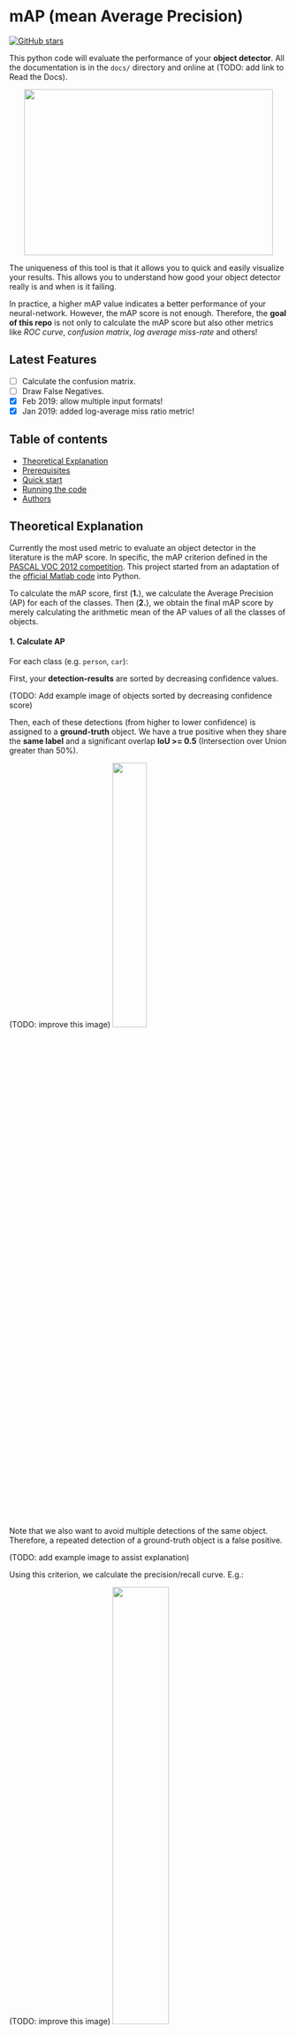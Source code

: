 # mAP (mean Average Precision)

[![GitHub stars](https://img.shields.io/github/stars/Cartucho/mAP.svg?style=social&label=Stars)](https://github.com/Cartucho/mAP)

This python code will evaluate the performance of your **object detector**. All the documentation is in the `docs/` directory and online at (TODO: add link to Read the Docs).

<p align="center">
  <img src="https://user-images.githubusercontent.com/15831541/37559643-6738bcc8-2a21-11e8-8a07-ed836f19c5d9.gif" width="450" height="300" />
</p>

The uniqueness of this tool is that it allows you to quick and easily visualize your results. This allows you to understand how good your object detector really is and when is it failing.

In practice, a higher mAP value indicates a better performance of your neural-network. However, the mAP score is not enough. Therefore, the **goal of this repo** is not only to calculate the mAP score but also other metrics like *ROC curve*, *confusion matrix*, *log average miss-rate* and others!

## Latest Features

- [ ] Calculate the confusion matrix.
- [ ] Draw False Negatives.
- [x] Feb 2019: allow multiple input formats!
- [x] Jan 2019: added log-average miss ratio metric!

## Table of contents

- [Theoretical Explanation](#theoretical-explanation)
- [Prerequisites](#prerequisites)
- [Quick start](#quick-start)
- [Running the code](#running-the-code)
- [Authors](#authors)

## Theoretical Explanation
Currently the most used metric to evaluate an object detector in the literature is the mAP score. In specific, the mAP criterion defined in the [PASCAL VOC 2012 competition](http://host.robots.ox.ac.uk/pascal/VOC/voc2012/). This project started from an adaptation of the [official Matlab code](http://host.robots.ox.ac.uk/pascal/VOC/voc2012/#devkit) into Python.

To calculate the mAP score, first (**1.**), we calculate the Average Precision (AP) for each of the classes. Then (**2.**), we obtain the final mAP score by merely calculating the arithmetic mean of the AP values of all the classes of objects.

#### 1. Calculate AP

For each class (e.g. `person`, `car`):

First, your **detection-results** are sorted by decreasing confidence values.

(TODO: Add example image of objects sorted by decreasing confidence score)

Then, each of these detections (from higher to lower confidence) is assigned to a **ground-truth** object. We have a true positive when they share the **same label** and a significant overlap **IoU >= 0.5** (Intersection over Union greater than 50%).

(TODO: improve this image)
<img src="https://user-images.githubusercontent.com/15831541/37725175-45b9e1a6-2d2a-11e8-8c15-2fb4d716ca9a.png" width="35%" height="35%" />

Note that we also want to avoid multiple detections of the same object. Therefore, a repeated detection of a ground-truth object is a false positive.

(TODO: add example image to assist explanation)

Using this criterion, we calculate the precision/recall curve. E.g.:

(TODO: improve this image)
<img src="https://user-images.githubusercontent.com/15831541/43008995-64dd53ce-8c34-11e8-8a2c-4567b1311910.png" width="45%" height="45%" />

Then we compute a version of the measured precision/recall curve with **precision monotonically decreasing** (shown in light red), by setting the precision for recall `r` to the maximum precision obtained for any recall `r' > r`.

Finally, we compute the AP as the **area under this curve** (shown in light blue) by numerical integration.
No approximation is involved since the curve is piecewise constant.

#### 2. Calculate mAP

We calculate the mean of all the AP's, resulting in an mAP value from 0 to 100%. E.g:

<img src="https://user-images.githubusercontent.com/15831541/38933241-5f9556ae-4310-11e8-9d47-cb205f9b103b.png"/>

<img src="https://user-images.githubusercontent.com/15831541/38933180-366b6fca-4310-11e8-99b9-17ad4b159b86.png" />

## Prerequisites

You need to install:
- [Python](https://www.python.org/downloads/)

Optional:
- **plot** the results by [installing Matplotlib](https://matplotlib.org/users/installing.html) - Linux, macOS and Windows:
    1. `python -mpip install -U pip`
    2.  `python -mpip install -U matplotlib`
-  show **animation** by installing [OpenCV](https://www.opencv.org/):
    1. `python -mpip install -U pip`
    2. `python -mpip install -U opencv-python`

TODO: add a quick way to install everything and add tqdm and numpy

## Quick-start

(TODO: add a release version)
To start using the mAP you need to clone the repo:

```
git clone https://github.com/Cartucho/mAP
```

## Running the code

We made this code as flexible as possible for you, so for running the code it really depends on the object detector that you are using.
Please select the object detector that you are using from one of the following options:

<details>
  <summary><b>AlexeyAB/darknet</b></summary>
  <p><br>Step-by-step:</p>
  <ol>
    <li>Create a file <code>class.names</code> in the directory <code>mAP/input/</code> with your set of classes (one per line)</li>
    <li>Create the <code>ground-truth</code> files (explained below)</li>
    <li>Copy the <code>ground-truth</code> files (one per image) to the directory <code>mAP/input/ground-truth/</code></li>
    <li>Create the <code>results.txt</code> file (explained below)</li>
    <li>Copy the <code>resuts.txt</code> file to the directory <code>mAP/input/detection-results/</code></li>
    <li>(optional) Copy the images (corresponding to each ground-truth file) to the directory <code>mAP/input/images-optional/</code></li>
    <li>Run the code: <code>python main.py</code></li>
  </ol>
  <h5>2. Create the ground-truth files</h5>
  <p>The AlexeyAB's training/test files are in the YOLO format (a format that we support). So you can jump to step 3. If you need to label a new set of pictures in the YOLO format, you can use this tool in Python: <a href="https://github.com/Cartucho/OpenLabeling">OpenLabeling</a>.</p>
  <h5>4. Create the results.txt file</h5>
  <p>As explained in <a href="https://github.com/AlexeyAB/darknet#how-to-use-on-the-command-line">AlexeyAB repo's README</a> you can run the detector on a list of images and save the detection-results to a single <code>result.txt</code> file. An example is shown below:</p>
  <pre><code># Example: process a list of images `data/train.txt` using yolov3 COCO and save the results in a file: `result.txt`
    darknet.exe detector test cfg/coco.data yolov3.cfg yolov3.weights -dont_show -ext_output &lt; data/train.txt &gt; result.txt</code></pre>
</details>
<details>
  <summary><b>Darkflow</b></summary>
  <p><br>Step-by-step:</p>
  <ol>
    <li>Create the <code>ground-truth</code> files (explained below)</li>
    <li>Copy the <code>ground-truth</code> files (one per image) to the directory <code>mAP/input/ground-truth/</code></li>
    <li>Create the <code>detection-results</code> JSON files (explained below)</li>
    <li>Copy the JSON files (one per image) to the directory <code>mAP/input/detection-results/</code></li>
    <li>(optional) Copy the relevant images to the directory <code>mAP/input/images-optional/</code></li>
    <li>Run the code: <code>python main.py</code></li>
  </ol>
  <h5>1. Create the ground-truth files</h5>
  <p>The Darkflow training/test files are already in the PASCAL VOC format (one of the formats that we support). So you can just jump to step 2. Additionally, if you need to label a new set of pictures in the PASCAL VOC format you can use this tool in Python: <a href="https://github.com/Cartucho/OpenLabeling">OpenLabeling</a>.</p>
  <h5>3. Create the detection-results JSON files</h5>
  <p>As explained in the Darkflow repo's README you can run the detector on a set of images and save the detection-results to multiple JSON files (one of the formats that we support). So you can just jump to step 4 after running a command like:</p>
  <pre>
    <code>
    # Example: forward all images in sample_img/ using tiny yolo and JSON output
    flow --imgdir sample_img/ --model cfg/tiny-yolo.cfg --load bin/tiny-yolo.weights --json
    </code>
  </pre>
</details>
<details>
  <summary><b>PASCAL VOC</b></summary>
  <p><br>Step-by-step:</p>
  <ol>
    <li>Create the <code>ground-truth</code> files (explained below)</li>
    <li>Copy the <code>ground-truth</code> files (one per image) to the directory <code>mAP/input/ground-truth/</code></li>
    <li>Create the <code>detection-results</code> files (explained below)</li>
    <li>Copy the <code>detection-results</code> files (one per image) to the directory <code>mAP/input/detection-results/</code></li>
    <li>(optional) Copy the relevant images to the directory <code>mAP/input/images-optional/</code></li>
    <li>Run the code: <code>python main.py</code></li>
  </ol>
  <p>To run the code you must have one (1) <code>ground-truth</code> and one (1) <code>detection-results</code> file for each picture. These files must all have the same basename when without the extension (<code>.jpg</code>, <code>.txt</code>). For example <code>ground-truth/image_1.txt</code>, <code>detection-results/image_1.txt</code>, <code>image-optional/image_1.jpg</code> all share the same basename <code>image_1</code>.</p>
  <h5>1. Create the ground-truth files</h5>
  <p>The PASCAL VOC format is one of the formats that we support. So you can just jump to step 2. Additionally, if you need to label a new set of pictures in the PASCAL VOC format you can use this tool in Python: <a href="https://github.com/Cartucho/OpenLabeling">OpenLabeling</a>.</p>
  <h5>3. Create the detection-results files</h5>
  <p>The <code>detection-results</code> files can also be in the PASCAL VOC format.</p>
</details>
<details>
  <summary><b>pjreddie/darknet</b></summary>
  <p><br>Step-by-step:</p>
  <ol>
    <li>Edit the file <code>class.names</code> in the directory <code>mAP/input/</code> to your own set of classes (one per line)</li>
    <li>Create the <code>ground-truth</code> files (explained below)</li>
    <li>Copy the <code>ground-truth</code> files (one per image) to the directory <code>mAP/input/ground-truth/</code></li>
    <li>Create the <code>detection-results</code> files (explained below)</li>
    <li>Copy the <code>detection-results</code> files (one per image) to the directory <code>mAP/input/detection-results/</code></li>
    <li>(optional) Copy the relevant images to the directory <code>mAP/input/images-optional/</code></li>
    <li>Run the code: <code>python main.py</code></li>
  </ol>
  <h5>2. Create the ground-truth files</h5>
  <p>The pjreddie's training/test files are already in the YOLO format (one of the formats that we support). So you can just jump to step 3. Additionally, if you need to label a new set of pictures in the YOLO format you can use this tool in Python: <a href="https://github.com/Cartucho/OpenLabeling">OpenLabeling</a>.</p>
  <h5>4. Create the detection-results files</h5>
  <p>To store the <code>detection-results</code> files just copy the file <code>save_darknet_detection_results.py</code> in the directory <code>mAP/scripts/create_input_files/</code> to the <code>pjreddie/darknet/python</code> directory.</p>
  <p>Then just run that script inside the <code>pjreddie/darknet</code> directory:</p>
  <pre>
    <code>
    # Example: forward all images in data/image_folder/ using YOLOv2_VOC (you can also specify the --output folder, by default it will be darknet/results/)
    python python/save_darknet_detection_results.py --cfg 'cfg/yolov2-voc.cfg' --weights 'yolov2-voc.weights' --data 'cfg/voc.data' --input_dir data/image_folder
    </code>
  </pre>
</details>
<details>
  <summary><b>TODO: keras-yolo3</b></summary>
  <p>TODO If there is any keras-yolo3 user out there please open an issue and we will add this format! (:</p>
</details>
<details>
  <p><br>Step-by-step:</p>
  <ol>
    <li>Edit the file <code>class.names</code> in the directory <code>mAP/input/</code> to your own set of classes (one per line)</li>
    <li>Create the <code>ground-truth</code> files (explained below)</li>
    <li>Copy the <code>ground-truth</code> files (one per image) to the directory <code>mAP/input/ground-truth/</code></li>
    <li>Create the <code>detection-results</code> files (explained below)</li>
    <li>Copy the <code>detection-results</code> files (one per image) to the directory <code>mAP/input/detection-results/</code></li>
    <li>(optional) Copy the relevant images to the directory <code>mAP/input/images-optional/</code></li>
    <li>Run the code: <code>python main.py</code></li>
  </ol>
  <summary><b>other</b></summary>
  <p>To run the code you must have one (1) <code>ground-truth</code> and one (1) <code>detection-results</code> file for each picture. These files must all have the same basename when without the extension (<code>.jpg</code>, <code>.txt</code>). For example <code>ground-truth/image_1.txt</code>, <code>detection-results/image_1.txt</code>, <code>image-optional/image_1.jpg</code> all share the same basename <code>image_1</code>.</p>
  <p>The <code>ground-truth</code> and the <code>detection-results</code> files can be in multiple formats. Here we will explain one of them, the YOLO format, in detail. In the YOLO format, inside each <code>.txt</code> file there is one line for each object in an image.</p>
  <h5>2. Create the ground-truth files</h5>
  <p>Darknet YOLO wants a .txt file for each image with a line for each ground-truth object in the image that looks like:</p>
  <pre><code>&lt;class_index&gt; &lt;x_center&gt; &lt;y_center&gt; &lt;width&gt; &lt;height&gt;</code></pre>
  <p>, where <code>&lt;class_index&gt;</code> corresponds to index of the object's class from <code>0</code> to <code>#classes - 1</code> (remember that you first need to edit the file <code>input/class.names</code> to your own set of classes). The other values  <code>&lt;x_center&gt; &lt;y_center&gt; &lt;width&gt; &lt;height&gt;</code> correspond to the bounding box of each object. These dimensions are calculated relatively to the width and height of the image, so note that the values can range between 0 and 1.0. Also note that <code>&lt;x_center&gt; &lt;y_center&gt;</code> are the center of the bounding-box and not the top-left corner.</p>
  <p>If you need a tool to create the ground-truth you can use <a href="https://github.com/Cartucho/OpenLabeling">OpenLabeling</a>.</p>
  <p>E.g. <code>ground-truth/image_1.txt</code>:</p>
  <pre><code>
  19 0.504222905636 0.575432434082 0.376204467773 0.267504302979
  0  0.402410387993 0.424330688477 0.386157307943 0.353413604736
  1  0.413456357572 0.575212434082 0.376204467773 0.313203102979</code></pre>
  <h5>4. Create the detection-results files</h5>
  <p>The <code>detection-results</code> files have 1 (one) additional parameter when compared to the <code>ground-truth</code> files: the <code>&lt;confidence&gt;</code> score. This value represents the confidence score for each of the detected objects, so note that the values can range between 0 and 1.0.</p>
  <pre><code>&lt;class-index&gt; &lt;confidence&gt; &lt;x_center&gt; &lt;y_center&gt; &lt;width&gt; &lt;height&gt;</code></pre>
  <p>E.g. <code>detection-results/image_1.txt</code>:</p>
  <pre>
    <code>
      14 0.872790455818 0.325253814697 0.490553100586 0.421687042236 0.819358723958
      14 0.869335949421 0.499317230225 0.532302449544 0.2415572052 0.636518513997</code></pre>
</details>

## Authors:
* **João Cartucho** - Please give me your feedback via GitHub issues.

    Feel free to contribute

    [![GitHub contributors](https://img.shields.io/github/contributors/Cartucho/mAP.svg)](https://github.com/Cartucho/mAP/graphs/contributors)
